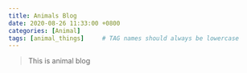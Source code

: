 ```yaml
---
title: Animals Blog
date: 2020-08-26 11:33:00 +0800
categories: [Animal]
tags: [animal_things]     # TAG names should always be lowercase
---
```



> This is animal blog